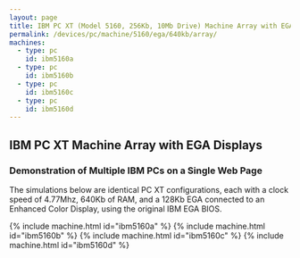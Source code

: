 ```yaml
---
layout: page
title: IBM PC XT (Model 5160, 256Kb, 10Mb Drive) Machine Array with EGA Displays
permalink: /devices/pc/machine/5160/ega/640kb/array/
machines:
  - type: pc
    id: ibm5160a
  - type: pc
    id: ibm5160b
  - type: pc
    id: ibm5160c
  - type: pc
    id: ibm5160d
---
```


IBM PC XT Machine Array with EGA Displays
---

### Demonstration of Multiple IBM PCs on a Single Web Page

The simulations below are identical PC XT configurations, each with a clock speed of 4.77Mhz, 640Kb of RAM,
and a 128Kb EGA connected to an Enhanced Color Display, using the original IBM EGA BIOS.

{% include machine.html id="ibm5160a" %}
{% include machine.html id="ibm5160b" %}
{% include machine.html id="ibm5160c" %}
{% include machine.html id="ibm5160d" %}
